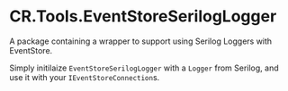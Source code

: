 # CR.Tools.EventStoreSerilogLogger

A package containing a wrapper to support using Serilog Loggers with EventStore.

Simply initilaize `EventStoreSerilogLogger` with a `Logger` from Serilog, and use it with your `IEventStoreConnection`s.